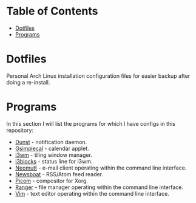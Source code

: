 Table of Contents
=================
* [Dotfiles](#Dotfiles)
* [Programs](#Programs)

# Dotfiles

Personal Arch Linux installation configuration files for easier backup after doing a re-install.

# Programs
In this section I will list the programs for which I have configs in this repository:

* [Dunst](../main/dunst/) - notification daemon.
* [Gsimplecal](../main/gsimplecal/) - calendar applet.
* [i3wm](./main/i3/) - tiling window manager.
* [i3blocks](../main/i3blocks/) - status line for i3wm.
* [Neomutt](../main/mutt/) - e-mail client operating within the command line interface.
* [Newsboat](../main/newsboat_config/) - RSS/Atom feed reader.
* [Picom](../main/picom/) - compositor for Xorg.
* [Ranger](../main/ranger/) - file manager operating within the command line interface.
* [Vim](../main/.vimrc) - text editor operating within the command line interface.
